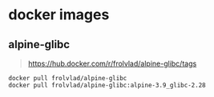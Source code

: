 # docker images

## alpine-glibc

> https://hub.docker.com/r/frolvlad/alpine-glibc/tags

```
docker pull frolvlad/alpine-glibc
docker pull frolvlad/alpine-glibc:alpine-3.9_glibc-2.28
```

